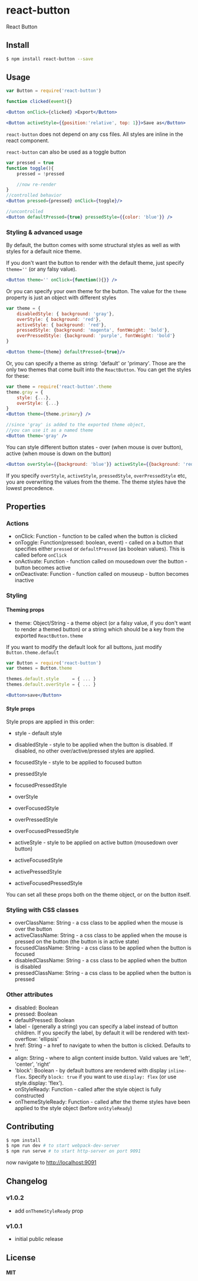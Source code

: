react-button
============

React Button

## Install

```sh
$ npm install react-button --save
```

## Usage

```jsx
var Button = require('react-button')

function clicked(event){}

<Button onClick={clicked} >Export</Button>

<Button activeStyle={{position:'relative', top: 1}}>Save as</Button>
```

`react-button` does not depend on any css files. All styles are inline in the react component.

`react-button` can also be used as a toggle button
```jsx
var pressed = true
function toggle(){
	pressed = !pressed

	//now re-render
}
//controlled behavior
<Button pressed={pressed} onClick={toggle}/>

//uncontrolled
<Button defaultPressed={true} pressedStyle={{color: 'blue'}} />
```

### Styling & advanced usage

By default, the button comes with some structural styles as well as with styles for a default nice theme.

If you don't want the button to render with the default theme, just specify `theme=''` (or any falsy value).

```jsx
<Button theme='' onClick={function(){}} />
```

Or you can specify your own theme for the button.
The value for the `theme` property is just an object with different styles

```jsx
var theme = {
	disabledStyle: { background: 'gray'},
	overStyle: { background: 'red'},
	activeStyle: { background: 'red'},
	pressedStyle: {background: 'magenta', fontWeight: 'bold'},
	overPressedStyle: {background: 'purple', fontWeight: 'bold'}
}

<Button theme={theme} defaultPressed={true}/>
```
Or, you can specify a theme as string: 'default' or 'primary'. Those are the only two themes that come built into the `ReactButton`. You can get the styles for these:

```jsx
var theme = require('react-button'.theme
theme.gray = {
	style: {...},
	overStyle: {...}
}
<Button theme={theme.primary} />

//since 'gray' is added to the exported theme object,
//you can use it as a named theme
<Button theme='gray' />
```

You can style different button states - over (when mouse is over button), active (when mouse is down on the button)

```jsx
<Button overStyle={{background: 'blue'}} activeStyle={{background: 'red'}} />
```
If you specify `overStyle`, `activeStyle`, `pressedStyle`, `overPressedStyle` etc, you are overwriting the values from the theme. The theme styles have the lowest precedence.

## Properties

### Actions

 * onClick: Function - function to be called when the button is clicked
 * onToggle: Function(pressed: boolean, event) - called on a button that specifies either `pressed` or `defaultPressed` (as boolean values). This is called before `onClick`
 * onActivate: Function - function called on mousedown over the button - button becomes active
 * onDeactivate: Function - function called on mouseup - button becomes inactive

### Styling

#### Theming props

 * theme: Object/String - a theme object (or a falsy value, if you don't want to render a themed button) or a string which should be a key from the exported `ReactButton.theme`

 If you want to modify the default look for all buttons, just modify `Button.theme.default`

```jsx
var Button = require('react-button')
var themes = Button.theme

themes.default.style     = { ... }
themes.default.overStyle = { ... }

<Button>save</Button>

```

#### Style props

Style props are applied in this order:

 * style - default style
 * disabledStyle - style to be applied when the button is disabled. If disabled, no other over/active/pressed styles are applied.
 * focusedStyle - style to be applied to focused button
 * pressedStyle

 * focusedPressedStyle

 * overStyle
 * overFocusedStyle
 * overPressedStyle
 * overFocusedPressedStyle

 * activeStyle - style to be applied on active button (mousedown over button)
 * activeFocusedStyle
 * activePressedStyle
 * activeFocusedPressedStyle

You can set all these props both on the theme object, or on the button itself.

### Styling with CSS classes
 * overClassName: String - a css class to be applied when the mouse is over the button
 * activeClassName: String - a css class to be applied when the mouse is pressed on the button (the button is in active state)
 * focusedClassName: String - a css class to be applied when the button is focused
 * disabledClassName: String - a css class to be applied when the button is disabled
 * pressedClassName: String - a css class to be applied when the button is pressed

### Other attributes
 * disabled: Boolean
 * pressed: Boolean
 * defaultPressed: Boolean
 * label - (generally a string) you can specify a label instead of button children. If you specify the label, by default it will be rendered with text-overflow: 'ellipsis'
 * href: String - a href to navigate to when the button is clicked. Defaults to ''
 * align: String - where to align content inside button. Valid values are 'left', 'center', 'right'
 * 'block': Boolean - by default buttons are rendered with display `inline-flex`. Specify `block: true` if you want to use `display: flex` (or use style.display: 'flex').
 * onStyleReady: Function - called after the style object is fully constructed
 * onThemeStyleReady: Function - called after the theme styles have been applied to the style object (before `onStyleReady`)

## Contributing

```sh
$ npm install
$ npm run dev # to start webpack-dev-server
$ npm run serve # to start http-server on port 9091
```

now navigate to [http://localhost:9091](localhost:9091)

## Changelog

### v1.0.2

  - add `onThemeStyleReady` prop

### v1.0.1

  - initial public release
## License

#### MIT